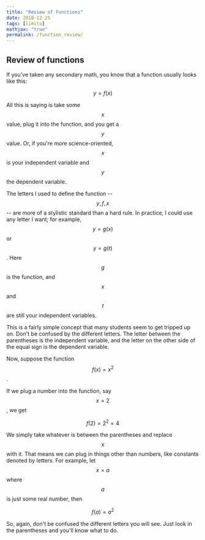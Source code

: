 ```yaml
---
title: "Review of Functions"
date: 2018-12-25
tags: [limits]
mathjax: "true"
permalink: /function_review/
---
```


## Review of functions

If you've taken any secondary math, you know that a function usually looks like this:

$$
y = f(x)
$$

All this is saying is take some $$x$$ value, plug it into the function, and you get a $$y$$ value. Or, if you're more science-oriented, $$x$$ is your independent variable and $$y$$ the dependent variable.

The letters I used to define the function -- $$y,\,f,\,x$$ -- are more of a stylistic standard than a hard rule. In practice, I could use any letter I want; for example, $$y = g(x)$$ or $$y = g(t)$$. Here $$g$$ is the function, and $$x$$ and $$t$$ are still your independent variables.

This is a fairly simple concept that many students seem to get tripped up on. Don't be confused by the different letters. The letter between the parentheses is the independent variable, and the letter on the other side of the equal sign is the dependent variable.

Now, suppose the function $$f(x) = x^2$$.

If we plug a number into the function, say $$x = 2$$, we get

$$f(2) = 2^2 = 4$$

We simply take whatever is between the parentheses and replace $$x$$ with it. That means we can plug in things other than numbers, like constants denoted by letters. For example, let $$x = a$$ where $$a$$ is just some real number, then

$$f(a) = a^2$$

So, again, don't be confused the different letters you will see. Just look in the parentheses and you'll know what to do.
